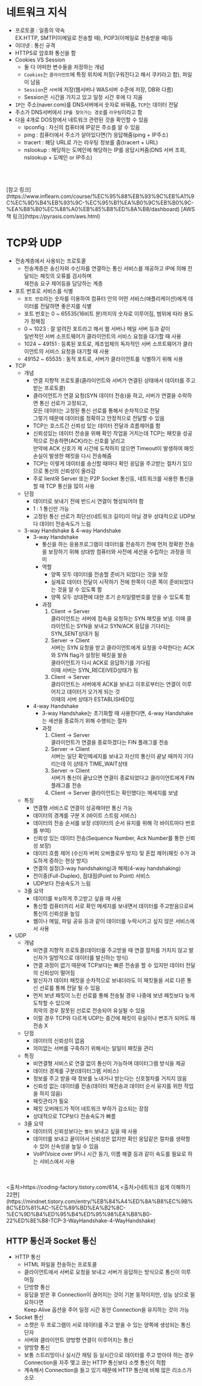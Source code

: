 # 네트워크 지식

- 프로토콜 : 일종의 약속   
EX.HTTP, SMTP(이메일로 전송할 때), POP3(이메일로 전송받을 때)등
- 이더넷 : 통신 규격
- HTTPS로 암호화 통신을 함
- Cookies VS Session
    - 둘 다 어떠한 변수들을 저장하는 개념
    - `Cookies`는 `클라이언트`에 특정 위치에 저장(구워진다고 해서 쿠키라고 함), 파일이 남음
    - `Session`은 `서버`에 저장(웹서버나 WAS서버 수준에 저장, DB와 다름)
    - Session은 시간을 가지고 있고 일정 시간 후에 다 지움
- `IP`는 주소(naver.com)를 DNS서버에서 숫자로 바꿔줌, `TCP`는 데이터 전달
- 주소가 DNS서버에서 `IP를 찾아가는 경로`를 `라우팅`이라고 함
- 다음 4개로 DOS창에서 네트워크 관련된 것을 확인할 수 있음
    - ipconfig : 자신의 컴퓨터에 IP같은 주소를 알 수 있음
    - ping : 컴퓨터에서 주소가 살아있다면(?) 응답해줌(ping + IP주소)
    - tracert : 해당 URL로 가는 라우팅 정보를 줌(tracert + URL)
    - nslookup : 해당하는 도메인에 해당하는 IP를 응답시켜줌(DNS 서버 조회, nslookup + 도메인 or IP주소)

<br>
<br>
<br>
[참고 링크](https://www.inflearn.com/course/%EC%95%88%EB%93%9C%EB%A1%9C%EC%9D%B4%EB%93%9C-%EC%95%B1%EA%B0%9C%EB%B0%9C-%EA%B8%B0%EC%88%A0%EB%85%B8%ED%8A%B8/dashboard)   
[AWS책 링크](https://pyrasis.com/aws.html)

# TCP와 UDP
- 전송계층에서 사용되는 프로토콜
  - 전송계층은 송신자와 수신자를 연결하는 통신 서비스를 제공하고 IP에 의해 전달되는 패킷의 오류를 검사하며   
    재전송 요구 제어등을 담당하는 계층
- 포트 번호로 서비스를 식별
  - `포트 번호`라는 숫자를 이용하여 컴퓨터 안의 어떤 서비스(애플리케이션)에게 데이터를 전달하면 좋은지를 식별
  - 포트 번호는 0 ~ 65535(16비트 분)까지의 숫자로 이루어짐, 범위에 따라 용도가 정해짐
  - 0 ~ 1023 : 잘 알려진 포트라고 해서 웹 서버나 메일 서버 등과 같이   
  일반적인 서버 소프트웨어가 클라이언트의 서비스 요청을 대기할 때 사용
  - 1024 ~ 49151 : 등록된 포트로, 제조업체의 독자적인 서버 소프트웨어가 클라이언트의 서비스 요청을 대기할 때 사용
  - 49152 ~ 65535 : 동적 포트로, 서버가 클라이언트를 식별하기 위해 사용
- TCP
  - 개념
    - 연결 지향적 프로토콜(클라이언트와 서버가 연결된 상태에서 데이터를 주고받는 프로토콜)
    - 클라이언트가 연결 요청(SYN 데이터 전송)을 하고, 서버가 연결을 수락하면 통신 선로가 고정되고,   
    모든 데이터는 고정된 통신 선로를 통해서 순차적으로 전달   
    그렇기 때문에 데이터를 정확하고 안정적으로 전달할 수 있음
    - TCP는 호스트간 신뢰성 있는 데이터 전달과 흐름제어를 함
    - 신뢰성있는 데이터 전송을 위해 확인 작업을 거치는데 TCP는 패킷을 성공적으로 전송하면(ACK)라는 신호를 날리고   
    만약에 ACK 신호가 제 시간에 도착하지 않으면 Timeout이 발생하여 패킷 손실이 발생한 패킷을 다시 전송해줌
    - TCP는 이렇게 데이터를 송신할 때마다 확인 응답을 주고받는 절차기 있으므로 통신의 신뢰성이 올라감
    - 주로 lient와 Server 또는 P2P Socket 통신등, 네트워크를 사용한 통신을 할 때 TCP 통신을 많이 사용
  - 단점
    - 데이터로 보내기 전에 반드시 연결이 형성되어야 함
    - 1 : 1 통신만 가능
    - 고정된 통신 선로가 최단선(네트워크 길이)이 아닐 경우 상대적으로 UDP보다 데이터 전송속도가 느림
  - 3-way Handshake & 4-way Handshake
    - 3-way Handshake
      - 통신을 하는 응용프로그램이 데이터를 전송하기 전에 먼저 정확한 전송을 보장하기 위해 상대방 컴퓨터와 사전에 세션을 수립하는 과정을 의미
      - 역할
        - 양쪽 모두 데이터를 전송할 준비가 되었다는 것을 보장
        - 실제로 데이터 전달이 시작하기 전에 한쪽이 다른 쪽이 준비되었다는 것을 알 수 있도록 함
        - 양쪽 모두 상대편에 대한 초기 순차일렬번호를 얻을 수 있도록 함
      - 과정
        1. Client -> Server   
        클라이언트는 서버에 접속을 요청하는 SYN 패킷을 보냄. 이때 클라이언트는 SYN을 보내고 SYN/ACK 응답을 기다리는   
        SYN_SENT상대가 됨
        2. Server -> Client   
        서버는 SYN 요청을 받고 클라이언트에게 요청을 수락한다는 ACK와 SYN flag가 설정된 패킷을 발송   
        클라이언트가 다시 ACK로 응답하기를 기다림   
        이때 서버는 SYN_RECEIVED상태가 됨
        3.  Client -> Server  
        클라이언트는 서버에게 ACK을 보내고 이후로부터는 연결이 이루어지고 데이터가 오가게 되는 것   
        이때의 서버 상태가 ESTABLISHED임
    - 4-way Handshake
      - 3-way Handshake는 초기화할 때 사용한다면, 4-way Handshake는 세션을 종료하기 위해 수행되는 절차
      - 과정
        1. Client -> Server   
        클라이언트가 연결을 종료하겠다는 FIN 플래그를 전송
        2. Server -> Client   
        서버는 일단 확인메세지를 보내고 자신의 통신이 끝날 때까지 기다리는데 이 상태가 TIME_WAIT상태
        3. Server -> Client    
        서버가 통신이 끝났으면 연결이 종료되었다고 클라이언트에게 FIN플래그를 전송
        4. Client -> Server 
        클라이언트는 확인했다는 메세지를 보냄
  - 특징
    - 연결형 서비스로 연결이 성공해야만 통신 가능
    - 데이터의 경계를 구분 X (바이트 스트림 서비스)
    - 데이터의 전송 순서를 보장 (데이터의 순서 유지를 위해 각 바이트마다 번호를 부여)
    - 신뢰성 있는 데이터 전송(Sequence Number, Ack Number를 통한 신뢰성 보장)
    - 데이터 흐름 제어 (수신자 버퍼 오버플로우 방지) 및 혼잡 제어(패킷 수가 과도하게 증하는 현상 방지)
    - 연결의 설정(3-way handshaking)과 해제(4-way handshaking)
    - 전이중(Full-Duplex), 점대점(Point to Point) 서비스
    - UDP보다 전송속도가 느림
  - 3줄 요약
    - 데이터를 `확실`하게 주고받고 싶을 때 사용
    - 통신할 컴퓨터끼리 서로 확인 메세지를 보내면서 데이터를 주고받음으로써 통신의 신뢰성을 높임
    - 웹이나 메일, 파일 공유 등과 같이 데이터를 누락시키고 싶지 않은 서비스에서 사용
- UDP
  - 개념
    - 비연결 지향적 프로토콜(데이터를 주고받을 때 연결 절차를 거치지 않고 발신자가 일방적으로 데이터를 발신하는 방식)
    - 연결 과정이 없기 때문에 TCP보다는 빠른 전송을 할 수 있지만 데이터 전달의 신뢰성이 떨어짐
    - 발신자가 데이터 패킷을 순차적으로 보내더라도 이 패킷들을 서로 다른 통신 선로를 통해 전달 될 수 있음
    - 먼저 보낸 패킷이 느린 선로를 통해 전송될 경우 나중에 보낸 패킷보다 늦게 도착할 수 있으며   
    최악의 경우 잘못된 선로로 전송되어 유실될 수 있음
    - 이럴 경우 TCP와 다르게 UDP는 중간에 패킷이 유실이나 변조가 되어도 재전송 X
  - 단점
    - 데이터의 신뢰성이 없음
    - 의미없는 서버를 구축하기 위해서는 일일이 패킷을 관리
  - 특징
    - 비연결형 서비스로 연결 없이 통신이 가능하며 데이터그램 방식을 제공
    - 데이터 경계를 구분(데이터그램 서비스)
    - 정보를 주고 받을 때 정보를 노내거나 받는다는 신호철차를 거치지 않음
    - 신뢰성 없는 데이터를 전송(데이터 재전송과 데이터 순서 유지를 위한 작업을 하지 않음)
    - 패킷관리가 필요
    - 패킷 오버헤드가 적어 네트워크 부하가 감소되는 장점
    - 상대적으로 TCP보다 전송속도가 빠름
  - 3줄 요약
    - 데이터의 신뢰성보다는 `빨리` 보내고 싶을 때 사용
    - 데이터를 보내고 끝이어서 신뢰성은 없지만 확인 응답같은 절차를 생략할 수 있어 신속성을 높일 수 있음
    - VoIP(Voice over IP)나 시간 동기, 이름 해결 등과 같이 속도를 필요로 하는 서비스에서 사용
<br/>
<br/>
<출처>https://coding-factory.tistory.com/614, 
<출처>[네트워크 쉽게 이해하기 22편](https://mindnet.tistory.com/entry/%EB%84%A4%ED%8A%B8%EC%9B%8C%ED%81%AC-%EC%89%BD%EA%B2%8C-%EC%9D%B4%ED%95%B4%ED%95%98%EA%B8%B0-22%ED%8E%B8-TCP-3-WayHandshake-4-WayHandshake)

## HTTP 통신과 Socket 통신
- HTTP 통신
  - HTML 파일을 전송하는 프로토콜
  - 클라이언트에서 서버로 요청을 보내고 서버가 응답하는 방식으로 통신이 이루어짐
  - 단방향 통신
  - 응답을 받은 후 Connection이 끊어지는 것이 기본 동작이지만, 성능 상으로 필요하다면   
  Keep Alive 옵션을 주어 일정 시간 동안 Connection을 유지하는 것이 가능
- Socket 통신
  - 소켓은 두 프로그램이 서로 데이터를 주고 받을 수 있는 양쪽에 생성되는 통신 단자
  - 서버와 클라이언트 양방향 연결이 이루어지는 통신
  - 양방향 통신
  - 보통 스트리밍이나 실시간 채팅 등 실시간으로 데이터를 주고 받아야 하는 경우   
  Connection을 자주 맺고 끊는 HTTP 통신보다 소켓 통신이 적합
  - 계속해서 Connection을 들고 있기 때문에 HTTP 통신에 비해 많은 리소스가 소모

